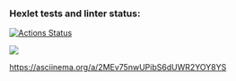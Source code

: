 ### Hexlet tests and linter status:
[![Actions Status](https://github.com/Heavybrain/python-project-49/actions/workflows/hexlet-check.yml/badge.svg)](https://github.com/Heavybrain/python-project-49/actions)

<a href="https://codeclimate.com/github/Heavybrain/python-project-49/maintainability"><img src="https://api.codeclimate.com/v1/badges/e903f4ef0d41e531d007/maintainability" /></a>

https://asciinema.org/a/2MEv75nwUPibS6dUWR2YOY8YS
